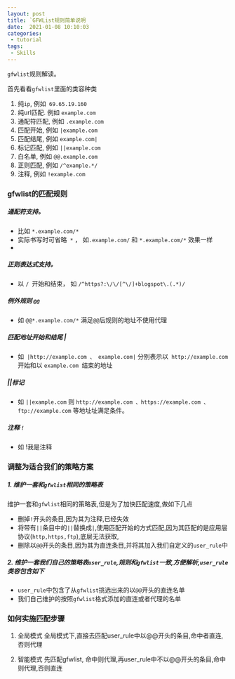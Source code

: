 ```yaml
---
layout: post
title: `GFWList规则简单说明
date:  2021-01-08 10:10:03
categories:
 - tutorial
tags:
 - Skills
---
```


`gfwlist`规则解读。

<!--more-->

首先看看`gfwlist`里面的类容种类

1. 纯`ip`, 例如` 69.65.19.160`
2. 纯url匹配. 例如 `example.com`
3. 通配符匹配, 例如 `.example.com`
4. 匹配开始, 例如 `|example.com`
5. 匹配结尾, 例如 `example.com|`
6. 标记匹配, 例如 `||example.com` 
7. 白名单, 例如 `@@.example.com`
8. 正则匹配, 例如 `/^example.*/`
9. 注释, 例如 `!example.com`

### gfwlist的匹配规则

##### 通配符支持。

- 比如 `*.example.com/*`
- 实际书写时可省略` *` ， 如`.example.com/` 和 `*.example.com/*` 效果一样
- 

##### 正则表达式支持。

- 以 `/ `开始和结束， 如 `/^https?:\/\/[^\/]+blogspot\.(.*)/`

##### 例外规则 `@@`

- 如 `@@*.example.com/*` 满足` @@ `后规则的地址不使用代理

##### 匹配地址开始和结尾 |

- 如` |http://example.com 、 example.com|` 分别表示以` http://example.com` 开始和以 `example.com `结束的地址

##### ||标记

- 如 `||example.com` 则 `http://example.com 、https://example.com 、 ftp://example.com` 等地址址满足条件。

##### 注释 `!`

- 如 !我是注释

### 调整为适合我们的策略方案

##### 1. 维护一套和`gfwlist`相同的策略表

维护一套和`gfwlist`相同的策略表,但是为了加快匹配速度,做如下几点

- 删掉`!`开头的条目,因为其为注释,已经失效
- 将带有`||`条目中的`||`替换成`|`,使用匹配开始的方式匹配,因为其匹配的是应用层协议(`http,https,ftp`),底层无法获取,
- 删除以`@@`开头的条目,因为其为直连条目,并将其加入我们自定义的`user_rule`中


##### 2. 维护一套我们自己的策略表`user_rule`,规则和`gfwlist`一致,方便解析,`user_rule`类容包含如下

- `user_rule`中包含了从`gfwlist`挑选出来的以`@@`开头的直连名单
- 我们自己维护的按照`gfwlist`格式添加的直连或者代理的名单

### 如何实施匹配步骤

1. 全局模式
       全局模式下,直接去匹配user_rule中以@@开头的条目,命中者直连,否则代理

1. 智能模式
   先匹配gfwlist, 命中则代理,再user_rule中不以@@开头的条目,命中则代理,否则直连